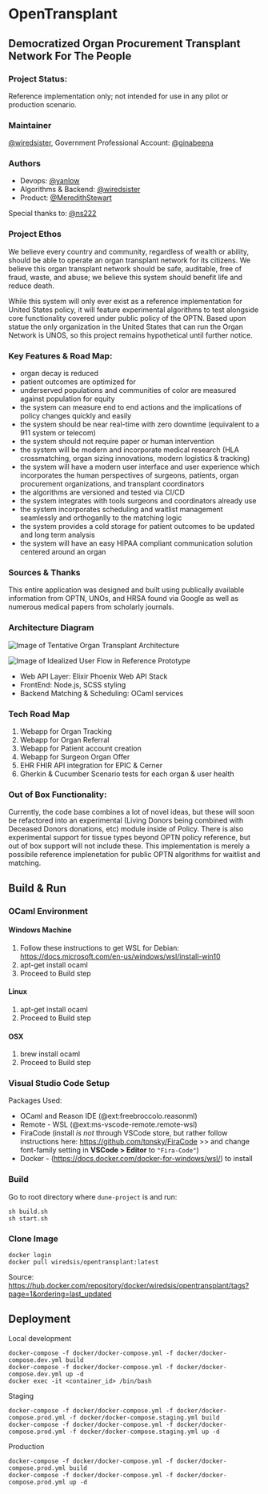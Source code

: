 
# OpenTransplant

## Democratized Organ Procurement Transplant Network For The People

### Project Status: 

Reference implementation only; not intended for use in any pilot or production scenario.

### Maintainer
[@wiredsister](https://github.com/wiredsister), Government Professional Account: [@ginabeena](https://github.com/ginabeena)

### Authors

- Devops: [@yanlow](https://github.com/yanlow) 
- Algorithms & Backend: [@wiredsister](https://github.com/wiredsister)
- Product: [@MeredithStewart](https://github.com/MeredithStewart)

Special thanks to: [@ns222](https://github.com/ns222)

### Project Ethos

We believe every country and community, regardless of wealth or ability, should be able to operate an organ transplant network for its citizens. We believe this organ transplant network should be safe, auditable, free of fraud, waste, and abuse; we believe this system should benefit life and reduce death. 

While this system will only ever exist as a reference implementation for United States policy, it will feature experimental algorithms to test alongside core functionality covered under public policy of the OPTN. Based upon statue the only organization in the United States that can run the Organ Network is UNOS, so this project remains hypothetical until further notice. 

### Key Features & Road Map:
- organ decay is reduced
- patient outcomes are optimized for
- underserved populations and communities of color are measured against population for equity
- the system can measure end to end actions and the implications of policy changes quickly and easily
- the system should be near real-time with zero downtime (equivalent to a 911 system or telecom)
- the system should not require paper or human intervention
- the system will be modern and incorporate medical research (HLA crossmatching, organ sizing innovations, modern logistics & tracking)
- the system will have a modern user interface and user experience which incorporates the human perspectives of surgeons, patients, organ procurement organizations, and transplant coordinators
- the algorithms are versioned and tested via CI/CD
- the system integrates with tools surgeons and coordinators already use
- the system incorporates scheduling and waitlist management seamlessly and orthoganlly to the matching logic
- the system provides a cold storage for patient outcomes to be updated and long term analysis
- the system will have an easy HIPAA compliant communication solution centered around an organ

### Sources & Thanks

This entire application was designed and built using publically available information from OPTN, UNOs, and HRSA found via Google as well as numerous medical papers from scholarly journals.

### Architecture Diagram

![Image of Tentative Organ Transplant Architecture](https://user-images.githubusercontent.com/3818802/103159093-38953800-4793-11eb-87c7-090c816c9cc9.jpg)

![Image of Idealized User Flow in Reference Prototype](https://user-images.githubusercontent.com/3818802/118364158-44786f80-b565-11eb-9b10-3f56e79d6d92.png)

- Web API Layer: Elixir Phoenix Web API Stack
- FrontEnd: Node.js, SCSS styling
- Backend Matching & Scheduling: OCaml services

### Tech Road Map

1. Webapp for Organ Tracking
2. Webapp for Organ Referral
3. Webapp for Patient account creation
4. Webapp for Surgeon Organ Offer
6. EHR FHIR API integration for EPIC & Cerner
7. Gherkin & Cucumber Scenario tests for each organ & user health

### Out of Box Functionality: 

Currently, the code base combines a lot of novel ideas, but these will soon be refactored into an experimental (Living Donors being combined with Deceased Donors donations, etc) module inside of Policy. There is also experimental support for tissue types beyond OPTN policy reference, but out of box support will not include these. This implementation is merely a possibile reference implenetation for public OPTN algorithms for waitlist and matching. 

## Build & Run

### OCaml Environment

#### Windows Machine

1. Follow these instructions to get WSL for Debian: 
https://docs.microsoft.com/en-us/windows/wsl/install-win10
2. apt-get install ocaml
3. Proceed to Build step

#### Linux

1. apt-get install ocaml
2. Proceed to Build step

#### OSX

1. brew install ocaml
2. Proceed to Build step

### Visual Studio Code Setup

Packages Used:

- OCaml and Reason IDE (@ext:freebroccolo.reasonml)
- Remote - WSL  (@ext:ms-vscode-remote.remote-wsl)
- FiraCode (install _is not_ through VSCode store, but rather follow instructions here: https://github.com/tonsky/FiraCode >> and change font-family setting in **VSCode > Editor** to `"Fira-Code"`)
- Docker - (https://docs.docker.com/docker-for-windows/wsl/) to install 

### Build

Go to root directory where `dune-project` is and run:

```
sh build.sh
sh start.sh
```

### Clone Image

```
docker login
docker pull wiredsis/opentransplant:latest
```
Source: https://hub.docker.com/repository/docker/wiredsis/opentransplant/tags?page=1&ordering=last_updated

## Deployment

Local development
```
docker-compose -f docker/docker-compose.yml -f docker/docker-compose.dev.yml build
docker-compose -f docker/docker-compose.yml -f docker/docker-compose.dev.yml up -d
docker exec -it <container_id> /bin/bash
```
Staging
```
docker-compose -f docker/docker-compose.yml -f docker/docker-compose.prod.yml -f docker/docker-compose.staging.yml build
docker-compose -f docker/docker-compose.yml -f docker/docker-compose.prod.yml -f docker/docker-compose.staging.yml up -d
```
Production
```
docker-compose -f docker/docker-compose.yml -f docker/docker-compose.prod.yml build
docker-compose -f docker/docker-compose.yml -f docker/docker-compose.prod.yml up -d
```
